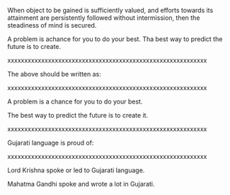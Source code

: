 When object to be gained is sufficiently valued, 
and efforts towards its attainment are persistently 
followed without intermission, then the steadiness of mind is secured.

A problem is achance for you to do your best.
Tha best way to predict the future is to create.


xxxxxxxxxxxxxxxxxxxxxxxxxxxxxxxxxxxxxxxxxxxxxxxxxxxxxxxxxxx

The above should be written as:

xxxxxxxxxxxxxxxxxxxxxxxxxxxxxxxxxxxxxxxxxxxxxxxxxxxxxxxxxxx


A problem is a chance for you to do your best.

The best way to predict the future is to create it.


xxxxxxxxxxxxxxxxxxxxxxxxxxxxxxxxxxxxxxxxxxxxxxxxxxxxxxxxxxx

Gujarati language is proud of:

xxxxxxxxxxxxxxxxxxxxxxxxxxxxxxxxxxxxxxxxxxxxxxxxxxxxxxxxxxx


Lord Krishna spoke or led to Gujarati language.

Mahatma Gandhi spoke and wrote a lot in Gujarati.
